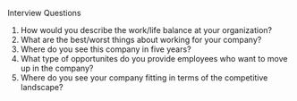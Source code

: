 Interview Questions

1. How would you describe the work/life balance at your organization?
2. What are the best/worst things about working for your company?
3. Where do you see this company in five years?
4. What type of opportunites do you provide employees who want to move up in the company?
5. Where do you see your company fitting in terms of the competitive landscape?